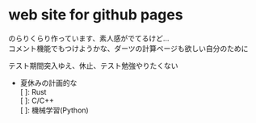 # web site for github pages

のらりくらり作っています、素人感がでてるけど...  
コメント機能でもつけようかな、ダーツの計算ページも欲しい自分のために

テスト期間突入ゆえ、休止、テスト勉強やりたくない

- 夏休みの計画的な  
[  ]: Rust  
[  ]: C/C++  
[  ]: 機械学習(Python)  
